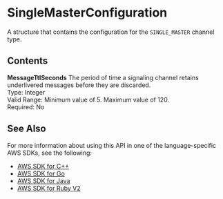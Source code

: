 # SingleMasterConfiguration<a name="API_SingleMasterConfiguration"></a>

A structure that contains the configuration for the `SINGLE_MASTER` channel type\.

## Contents<a name="API_SingleMasterConfiguration_Contents"></a>

 **MessageTtlSeconds**   <a name="KinesisVideo-Type-SingleMasterConfiguration-MessageTtlSeconds"></a>
The period of time a signaling channel retains underlivered messages before they are discarded\.  
Type: Integer  
Valid Range: Minimum value of 5\. Maximum value of 120\.  
Required: No

## See Also<a name="API_SingleMasterConfiguration_SeeAlso"></a>

For more information about using this API in one of the language\-specific AWS SDKs, see the following:
+  [AWS SDK for C\+\+](https://docs.aws.amazon.com/goto/SdkForCpp/kinesisvideo-2017-09-30/SingleMasterConfiguration) 
+  [AWS SDK for Go](https://docs.aws.amazon.com/goto/SdkForGoV1/kinesisvideo-2017-09-30/SingleMasterConfiguration) 
+  [AWS SDK for Java](https://docs.aws.amazon.com/goto/SdkForJava/kinesisvideo-2017-09-30/SingleMasterConfiguration) 
+  [AWS SDK for Ruby V2](https://docs.aws.amazon.com/goto/SdkForRubyV2/kinesisvideo-2017-09-30/SingleMasterConfiguration) 